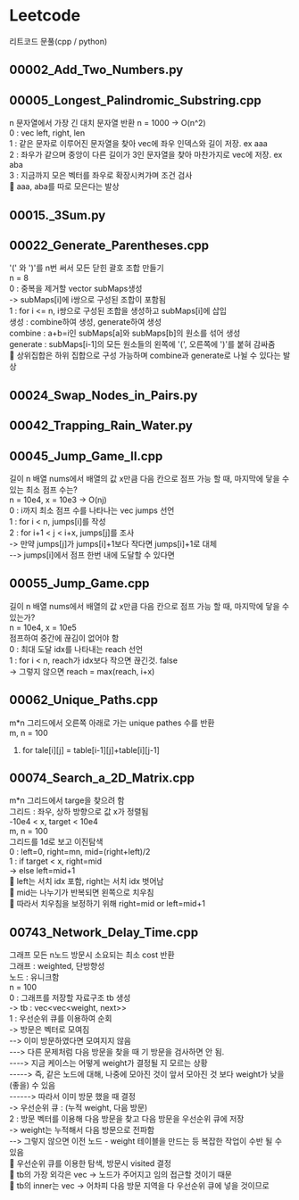 # Leetcode

리트코드 문풀(cpp / python)

00002_Add_Two_Numbers.py
-

00005_Longest_Palindromic_Substring.cpp   
-
n 문자열에서 가장 긴 대치 문자열 반환
n = 1000 -> O(n^2)   
0 : vec left, right, len   
1 : 같은 문자로 이루어진 문자열을 찾아 vec에 좌우 인덱스와 길이 저장. ex aaa   
2 : 좌우가 같으며 중앙이 다른 길이가 3인 문자열을 찾아 마찬가지로 vec에 저장. ex aba   
3 : 지금까지 모은 벡터를 좌우로 확장시켜가며 조건 검사   
🎯 aaa, aba를 따로 모은다는 발상

00015._3Sum.py 
-

00022_Generate_Parentheses.cpp  
- 
'(' 와 ')'를 n번 써서 모든 닫힌 괄호 조합 만들기   
n = 8   
0 : 중복을 제거할 vector<uset> subMaps생성   
-> subMaps[i]에 i쌍으로 구성된 조합이 포함됨   
1 : for i <= n, i쌍으로 구성된 조합을 생성하고 subMaps[i]에 삽입   
생성 : combine하여 생성, generate하여 생성   
combine : a+b=i인 subMaps[a]와 subMaps[b]의 원소를 섞어 생성   
generate : subMaps[i-1]의 모든 원소들의 왼쪽에 '(', 오른쪽에 ')'를 붙혀 감싸줌   
🎯 상위집합은 하위 집합으로 구성 가능하며 combine과 generate로 나뉠 수 있다는 발상   

00024_Swap_Nodes_in_Pairs.py
-

00042_Trapping_Rain_Water.py
-

00045_Jump_Game_II.cpp   
-
길이 n 배열 nums에서 배열의 값 x만큼 다음 칸으로 점프 가능 할 때, 마지막에 닿을 수 있는 최소 점프 수는?   
n = 10e4, x = 10e3 -> O(nj)   
0 : i까지 최소 점프 수를 나타나는 vec jumps 선언    
1 : for i < n, jumps[i]를 작성    
2 : for i+1 < j < i+x, jumps[j]를 조사    
-> 만약 jumps[j]가 jumps[i]+1보다 작다면 jumps[i]+1로 대체     
--> jumps[i]에서 점프 한번 내에 도달할 수 있다면     

00055_Jump_Game.cpp
-
길이 n 배열 nums에서 배열의 값 x만큼 다음 칸으로 점프 가능 할 때, 마지막에 닿을 수 있는가?   
n = 10e4, x = 10e5    
점프하여 중간에 끊김이 없어야 함   
0 : 최대 도달 idx를 나타내는 reach 선언    
1 : for i < n, reach가 idx보다 작으면 끊긴것. false    
-> 그렇지 않으면 reach = max(reach, i+x)     

00062_Unique_Paths.cpp
-
m*n 그리드에서 오른쪽 아래로 가는 unique pathes 수를 반환    
m, n = 100   
1. for tale[i][j] = table[i-1][j]+table[i][j-1]   

00074_Search_a_2D_Matrix.cpp
-
m*n 그리드에서 targe을 찾으려 함    
그리드 : 좌우, 상하 방향으로 값 x가 정렬됨    
-10e4 < x, target < 10e4    
m, n = 100    
그리드를 1d로 보고 이진탐색   
0 : left=0, right=mn, mid=(right+left)/2   
1 : if target < x, right=mid    
-> else left=mid+1   
🎯 left는 서치 idx 포함, right는 서치 idx 벗어남     
🎯 mid는 나누기가 반복되면 왼쪽으로 치우침   
🎯 따라서 치우침을 보정하기 위해 right=mid or left=mid+1   

00743_Network_Delay_Time.cpp   
-
그래프 모든 n노드 방문시 소요되는 최소 cost 반환   
그래프 : weighted, 단방향성   
노드 : 유니크함   
n = 100   
0 : 그래프를 저장할 자료구조 tb 생성   
-> tb : vec<vec<weight, next>>    
1 : 우선순위 큐를 이용하여 순회   
-> 방문은 벡터로 모여짐   
--> 이미 방문하였다면 모여지지 않음   
---> 다른 문제처럼 다음 방문을 찾을 때 기 방문을 검사하면 안 됨.   
----> 지금 케이스는 어떻게 weight가 결정될 지 모르는 상황   
-----> 즉, 같은 노드에 대해, 나중에 모아진 것이 앞서 모아진 것 보다 weight가 낮을(좋을) 수 있음   
------> 따라서 이미 방문 했을 때 결정   
-> 우선순위 큐 : (누적 weight, 다음 방문)   
2 : 방문 벡터를 이용해 다음 방문을 찾고 다음 방문을 우선순위 큐에 저장   
-> weight는 누적해서 다음 방문으로 전파함   
--> 그렇지 않으면 이전 노드 - weight 테이블을 만드는 등 복잡한 작업이 수반 될 수 있음   
🎯 우선순위 큐를 이용한 탐색, 방문시 visited 결정   
🎯 tb의 가장 외각은 vec -> 노드가 주어지고 임의 접근할 것이기 때문   
🎯 tb의 inner는 vec -> 어차피 다음 방문 지역을 다 우선순위 큐에 넣을 것이므로   
